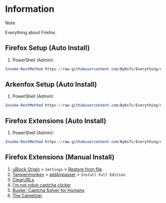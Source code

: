 # Information

> [!NOTE]
> Everything about Firefox.

## Firefox Setup (Auto Install)

1. PowerShell (Admin):

```powershell
Invoke-RestMethod https://raw.githubusercontent.com/ByKsTv/Everything/main/Windows/Firefox/Download.ps1 | Invoke-Expression

```

## Arkenfox Setup (Auto Install)

1. PowerShell (Admin):

```powershell
Invoke-RestMethod https://raw.githubusercontent.com/ByKsTv/Everything/main/Windows/Firefox/Arkenfox.ps1 | Invoke-Expression

```

## Firefox Extensions (Auto Install)

1. PowerShell (Admin):

```powershell
Invoke-RestMethod https://raw.githubusercontent.com/ByKsTv/Everything/main/Windows/Firefox/Extensions.ps1 | Invoke-Expression

```

## Firefox Extensions (Manual Install)

1. [uBlock Origin](https://addons.mozilla.org/en-US/firefox/addon/ublock-origin/) > `Settings` > [Restore from file](https://raw.githubusercontent.com/ByKsTv/Everything/main/Windows/uBlock_Origin/Backup.txt).
1. [Tampermonkey](https://addons.mozilla.org/en-US/firefox/addon/tampermonkey/) > [adsbypasser](https://adsbypasser.github.io/) > `Install Full Edition`.
1. [ClearURLs](https://addons.mozilla.org/en-US/firefox/addon/clearurls/)
1. [I'm not robot captcha clicker](https://addons.mozilla.org/en-US/firefox/addon/i-m-not-robot-captcha-clicker/)
1. [Buster: Captcha Solver for Humans](https://addons.mozilla.org/en-US/firefox/addon/buster-captcha-solver/)
1. [The Camelizer](https://addons.mozilla.org/en-US/firefox/addon/the-camelizer-price-history-ch/)
